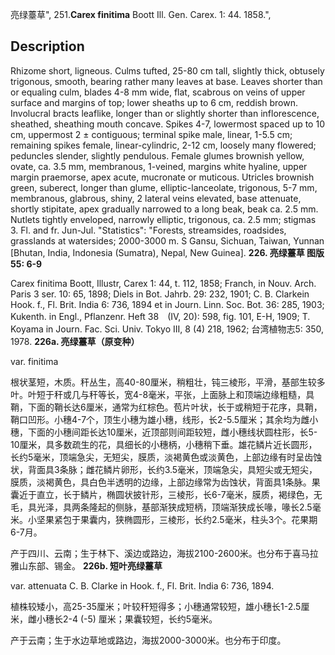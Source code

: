 亮绿薹草",
251.**Carex finitima** Boott Ill. Gen. Carex. 1: 44. 1858.",

## Description
Rhizome short, ligneous. Culms tufted, 25-80 cm tall, slightly thick, obtusely trigonous, smooth, bearing rather many leaves at base. Leaves shorter than or equaling culm, blades 4-8 mm wide, flat, scabrous on veins of upper surface and margins of top; lower sheaths up to 6 cm, reddish brown. Involucral bracts leaflike, longer than or slightly shorter than inflorescence, sheathed, sheathing mouth concave. Spikes 4-7, lowermost spaced up to 10 cm, uppermost 2 ± contiguous; terminal spike male, linear, 1-5.5 cm; remaining spikes female, linear-cylindric, 2-12 cm, loosely many flowered; peduncles slender, slightly pendulous. Female glumes brownish yellow, ovate, ca. 3.5 mm, membranous, 1-veined, margins white hyaline, upper margin praemorse, apex acute, mucronate or muticous. Utricles brownish green, suberect, longer than glume, elliptic-lanceolate, trigonous, 5-7 mm, membranous, glabrous, shiny, 2 lateral veins elevated, base attenuate, shortly stipitate, apex gradually narrowed to a long beak, beak ca. 2.5 mm. Nutlets tightly enveloped, narrowly elliptic, trigonous, ca. 2.5 mm; stigmas 3. Fl. and fr. Jun-Jul.
  "Statistics": "Forests, streamsides, roadsides, grasslands at watersides; 2000-3000 m. S Gansu, Sichuan, Taiwan, Yunnan [Bhutan, India, Indonesia (Sumatra), Nepal, New Guinea].
**226. 亮绿薹草 图版55: 6-9**

Carex finitima Boott, Illustr, Carex 1: 44, t. 112, 1858; Franch, in Nouv. Arch. Paris 3 ser. 10: 65, 1898; Diels in Bot. Jahrb. 29: 232, 1901; C. B. Clarkein Hook. f., Fl. Brit. India 6: 736, 1894 et in Journ. Linn. Soc. Bot. 36: 285, 1903; Kukenth. in Engl., Pflanzenr. Heft 38　(IV, 20): 598, fig. 101, E-H, 1909; T. Koyama in Journ. Fac. Sci. Univ. Tokyo III, 8 (4) 218, 1962; 台湾植物志5: 350, 1978.
**226a. 亮绿薹草（原变种）**

var. finitima

根状茎短，木质。秆丛生，高40-80厘米，稍粗壮，钝三棱形，平滑，基部生较多叶。叶短于秆或几与秆等长，宽4-8毫米，平张，上面脉上和顶端边缘粗糙，具鞘，下面的鞘长达6厘米，通常为红棕色。苞片叶状，长于或稍短于花序，具鞘，鞘口凹形。小穗4-7个，顶生小穗为雄小穗，线形，长2-5.5厘米；其余均为雌小穗，下面的小穗间距长达10厘米，近顶部则间距较短，雌小穗线状圆柱形，长5-10厘米，具多数疏生的花，具细长的小穗柄，小穗稍下垂。雄花鳞片近长圆形，长约5毫米，顶端急尖，无短尖，膜质，淡褐黄色或淡黄色，上部边缘有时呈齿蚀状，背面具3条脉；雌花鳞片卵形，长约3.5毫米，顶端急尖，具短尖或无短尖，膜质，淡褐黄色，具白色半透明的边缘，上部边缘常为齿蚀状，背面具1条脉。果囊近于直立，长于鳞片，椭圆状披针形，三棱形，长6-7毫米，膜质，褐绿色，无毛，具光泽，具两条隆起的侧脉，基部渐狭成短柄，顶端渐狭成长喙，喙长2.5毫米。小坚果紧包于果囊内，狭椭圆形，三棱形，长约2.5毫米，柱头3个。花果期6-7月。

产于四川、云南；生于林下、溪边或路边，海拔2100-2600米。也分布于喜马拉雅山东部、锡金。
**226b. 短叶亮绿薹草**

var. attenuata C. B. Clarke in Hook. f., Fl. Brit. India 6: 736, 1894.

植株较矮小，高25-35厘米；叶较秆短得多；小穗通常较短，雄小穗长1-2.5厘米，雌小穗长2-4 (-5) 厘米；果囊较短，长约5毫米。

产于云南；生于水边草地或路边，海拔2000-3000米。也分布于印度。

